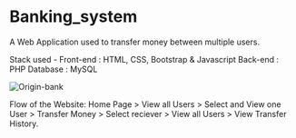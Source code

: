 # Banking_system
A Web Application used to transfer money between multiple users.  

Stack used - 
Front-end : HTML, CSS, Bootstrap & Javascript 
Back-end : PHP 
Database : MySQL   

![Origin-bank](https://user-images.githubusercontent.com/75829770/154127228-9a6d4cc8-ce4d-4447-b947-b242e9e29270.png)

Flow of the Website: Home Page > View all Users > Select and View one User > Transfer Money > Select reciever > View all Users > View Transfer History.

